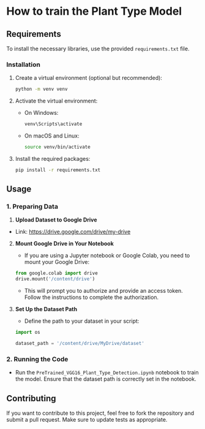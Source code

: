 # How to train the Plant Type Model

## Requirements

To install the necessary libraries, use the provided `requirements.txt` file.

### Installation
1. Create a virtual environment (optional but recommended):

    ```bash
    python -m venv venv
    ```

2. Activate the virtual environment:

    - On Windows:

        ```bash
        venv\Scripts\activate
        ```

    - On macOS and Linux:

        ```bash
        source venv/bin/activate
        ```

3. Install the required packages:

    ```bash
    pip install -r requirements.txt
    ```

## Usage

### 1. Preparing Data

1. **Upload Dataset to Google Drive**
- Link: https://drive.google.com/drive/my-drive


2. **Mount Google Drive in Your Notebook**

    - If you are using a Jupyter notebook or Google Colab, you need to mount your Google Drive:

    ```python
    from google.colab import drive
    drive.mount('/content/drive')
    ```

    - This will prompt you to authorize and provide an access token. Follow the instructions to complete the authorization.

3. **Set Up the Dataset Path**

    - Define the path to your dataset in your script:

    ```python
    import os

    dataset_path = '/content/drive/MyDrive/dataset'
    ```

### 2. Running the Code

- Run the `PreTrained_VGG16_Plant_Type_Detection.ipynb` notebook to train the model. Ensure that the dataset path is correctly set in the notebook.

## Contributing

If you want to contribute to this project, feel free to fork the repository and submit a pull request. Make sure to update tests as appropriate.
